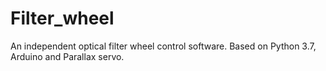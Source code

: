 # Filter_wheel
An independent optical filter wheel control software. Based on Python 3.7, Arduino and Parallax servo.
